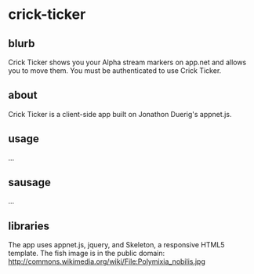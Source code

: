 crick-ticker
============

blurb
-----

Crick Ticker shows you your Alpha stream markers on app.net and allows you to move them.  You must be authenticated to use Crick Ticker.


about
-----

Crick Ticker is a client-side app built on Jonathon Duerig's appnet.js.

usage
-----

...

sausage
-------

...


libraries
---------

The app uses appnet.js, jquery, and Skeleton, a responsive HTML5 template.  The fish image is in the public domain:
http://commons.wikimedia.org/wiki/File:Polymixia_nobilis.jpg



